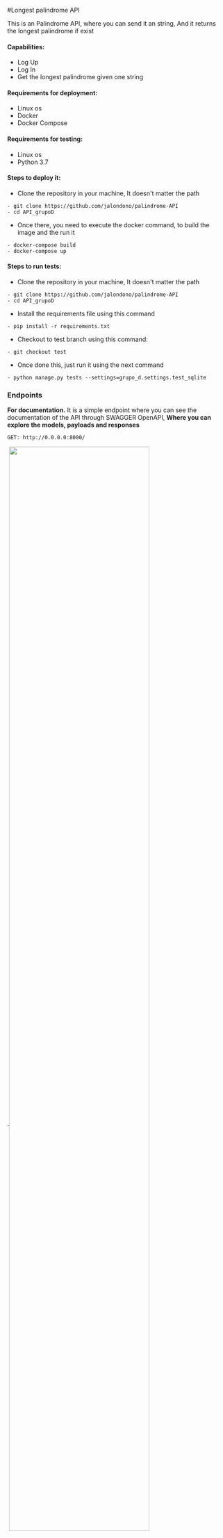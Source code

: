 #Longest palindrome API

This is an Palindrome API, where you can send it an string, And it returns the longest palindrome if exist
#### Capabilities:
* Log Up
* Log In
* Get the longest palindrome given one string

#### Requirements for deployment:
* Linux os 
* Docker
* Docker Compose

#### Requirements for testing:
* Linux os 
* Python 3.7

#### Steps to deploy it:
* Clone the repository in your machine, It doesn't matter the path
```
- git clone https://github.com/jalondono/palindrome-API
- cd API_grupoD
```
* Once there, you need to execute the docker command, to build the image and the run it
```
- docker-compose build
- docker-compose up
```
#### Steps to run tests:
* Clone the repository in your machine, It doesn't matter the path
```
- git clone https://github.com/jalondono/palindrome-API
- cd API_grupoD
```
* Install the requirements file using this command
```
- pip install -r requirements.txt
```
* Checkout to test branch using this command:
```
- git checkout test
```
* Once done this, just run it using the next command
```
- python manage.py tests --settings=grupo_d.settings.test_sqlite
```

### Endpoints
**For documentation.**
It is a simple endpoint where you can see the documentation of the API through SWAGGER OpenAPI, **Where you can explore the models, payloads and responses**
```
GET: http://0.0.0.0:8000/ 
```
.<img align="center" src="https://i.imgur.com/XbAE4fp.png" height="80%" width="80%"/>

**For User register.**
```
POST: http://0.0.0.0:8000/register/
```

 In order make use of palindrome Endpoint, you need to be authenticated, so first you must to create one user, using the register endpoint as follow. The user will be saved in a **sqlite db**
 
 .<img align="center" src="https://i.imgur.com/ueCDc1w.png" height="80%" width="80%"/>


**For Get Token.**
```
POST: http://0.0.0.0:8000/token/
```
At the time of make request to palindrome endpoint, you will need pass in the headers a valid token, You can get your token making use of this endpoint as follow

 .<img align="center" src="https://i.imgur.com/8UTEH85.png" height="80%" width="80%"/>
 
**For Refresh Token.**
```
POST: http://0.0.0.0:8000/token/refresh/
```

By default the token will have a duration of 1 day, once passed this time you have to refresh it, using this endpoint as follow

.<img align="center" src="https://i.imgur.com/lR2Sqx0.png" height="80%" width="80%"/>

**For Palindrome.**
```
POST: http://0.0.0.0:8000/palindrome/
```
Well... The palindrome endpoint needs two things, A valid token on headers and the string from which you will get the palindrome.
* Headers

.<img align="center" src="https://i.imgur.com/RyXnBRx.png" height="40%" width="90%"/>
After the put the token on the headers like in the image above. You just need insert the string and that's all

.<img align="center" src="https://i.imgur.com/pntZywH.png" height="80%" width="90%"/>

 # Authors:
* **Juan Alberto Londoño H.** - [jalondono](https://github.com/jalondono)

